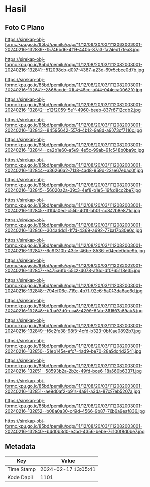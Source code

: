 # Hasil

## Foto C Plano

https://sirekap-obj-formc.kpu.go.id/85bd/pemilu/pdpr/11/12/08/20/03/1112082003001-20240216-132839--f5746bd6-4f19-440b-87a3-fa2ded17fea8.jpg

https://sirekap-obj-formc.kpu.go.id/85bd/pemilu/pdpr/11/12/08/20/03/1112082003001-20240216-132841--512098cb-d007-4367-a23d-69c5cbce0d7b.jpg

https://sirekap-obj-formc.kpu.go.id/85bd/pemilu/pdpr/11/12/08/20/03/1112082003001-20240216-132841--2868acde-01b4-45cc-af44-044eca0062f0.jpg

https://sirekap-obj-formc.kpu.go.id/85bd/pemilu/pdpr/11/12/08/20/03/1112082003001-20240216-132842--c12f2059-5e1f-4960-beeb-837c6712cdb2.jpg

https://sirekap-obj-formc.kpu.go.id/85bd/pemilu/pdpr/11/12/08/20/03/1112082003001-20240216-132843--84595642-557d-4b12-9a8d-a9073cf7116c.jpg

https://sirekap-obj-formc.kpu.go.id/85bd/pemilu/pdpr/11/12/08/20/03/1112082003001-20240216-132844--ca2b1e60-a5e9-4e5c-99ab-91d548b0ba9c.jpg

https://sirekap-obj-formc.kpu.go.id/85bd/pemilu/pdpr/11/12/08/20/03/1112082003001-20240216-132844--a36266a2-7138-4ad8-959d-23ae67ebac0f.jpg

https://sirekap-obj-formc.kpu.go.id/85bd/pemilu/pdpr/11/12/08/20/03/1112082003001-20240216-132845--56020a2a-39c3-4ef8-b1e5-19fcd8cc2be7.jpg

https://sirekap-obj-formc.kpu.go.id/85bd/pemilu/pdpr/11/12/08/20/03/1112082003001-20240216-132845--31f4a0ed-c55b-401f-bb01-cc842b8e871d.jpg

https://sirekap-obj-formc.kpu.go.id/85bd/pemilu/pdpr/11/12/08/20/03/1112082003001-20240216-132846--304a4dd1-1f7d-4369-a692-77ba17b30e0c.jpg

https://sirekap-obj-formc.kpu.go.id/85bd/pemilu/pdpr/11/12/08/20/03/1112082003001-20240216-132847--6c9f310b-43de-46be-8536-e04ede0dbe9b.jpg

https://sirekap-obj-formc.kpu.go.id/85bd/pemilu/pdpr/11/12/08/20/03/1112082003001-20240216-132847--e475a6fb-5532-4078-af6d-df0765118e35.jpg

https://sirekap-obj-formc.kpu.go.id/85bd/pemilu/pdpr/11/12/08/20/03/1112082003001-20240216-132848--794cf06e-719c-4b7f-92c6-5a043da6ae6d.jpg

https://sirekap-obj-formc.kpu.go.id/85bd/pemilu/pdpr/11/12/08/20/03/1112082003001-20240216-132848--bfba92d0-cca8-4299-8fab-351667a89ab3.jpg

https://sirekap-obj-formc.kpu.go.id/85bd/pemilu/pdpr/11/12/08/20/03/1112082003001-20240216-132849--f6c2fe38-98f8-4cfd-b323-0bf0ae0892b7.jpg

https://sirekap-obj-formc.kpu.go.id/85bd/pemilu/pdpr/11/12/08/20/03/1112082003001-20240216-132850--51eb145e-efc7-4ad9-be70-28a5dc4d2541.jpg

https://sirekap-obj-formc.kpu.go.id/85bd/pemilu/pdpr/11/12/08/20/03/1112082003001-20240216-132851--58593b2a-2b2c-49fd-bce6-18a660b6337f.jpg

https://sirekap-obj-formc.kpu.go.id/85bd/pemilu/pdpr/11/12/08/20/03/1112082003001-20240216-132851--ae9d0af2-b91a-4a91-a3da-87c97eb5207a.jpg

https://sirekap-obj-formc.kpu.go.id/85bd/pemilu/pdpr/11/12/08/20/03/1112082003001-20240216-132852--b08a0a30-c49d-4566-9b87-76b6a9eaf836.jpg

https://sirekap-obj-formc.kpu.go.id/85bd/pemilu/pdpr/11/12/08/20/03/1112082003001-20240216-132840--b4d0b3d0-e4bd-4356-bebe-76100f8d0be7.jpg


## Metadata

| Key        | Value               |
| ---------- | ------------------- |
| Time Stamp | 2024-02-17 13:05:41 |
| Kode Dapil | 1101                |



